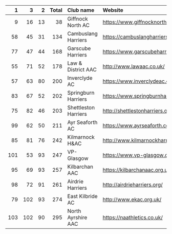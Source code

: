 |   1 |   3 |   2 |   Total | Club name            | Website                               |
|----:|----:|----:|--------:|:---------------------|:--------------------------------------|
|   9 |  16 |  13 |      38 | Giffnock North AC    | https://www.giffnocknorth.co.uk/      |
|  58 |  45 |  31 |     134 | Cambuslang Harriers  | https://cambuslangharriers.org/       |
|  77 |  47 |  44 |     168 | Garscube Harriers    | https://www.garscubeharriers.org.uk/  |
|  55 |  71 |  52 |     178 | Law & District AAC   | http://www.lawaac.co.uk/              |
|  57 |  63 |  80 |     200 | Inverclyde AC        | https://www.inverclydeac.org/         |
|  83 |  67 |  52 |     202 | Springburn Harriers  | https://www.springburnharriers.co.uk/ |
|  75 |  82 |  46 |     203 | Shettleston Harriers | http://shettlestonharriers.org.uk/    |
|  99 |  62 |  50 |     211 | Ayr Seaforth AC      | https://www.ayrseaforth.co.uk/        |
|  85 |  81 |  76 |     242 | Kilmarnock H&AC      | http://www.kilmarnockharriers.com/    |
| 101 |  53 |  93 |     247 | VP-Glasgow           | https://www.vp-glasgow.com            |
|  95 |  69 |  93 |     257 | Kilbarchan AAC       | https://kilbarchanaac.org.uk/         |
|  98 |  72 |  91 |     261 | Airdrie Harriers     | http://airdrieharriers.org/           |
|  79 | 102 |  93 |     274 | East Kilbride AC     | http://www.ekac.org.uk/               |
| 103 | 102 |  90 |     295 | North Ayrshire AAC   | https://naathletics.co.uk/            |